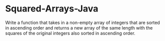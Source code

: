 # Squared-Arrays-Java

Write a function that takes in a non-empty array of integers that are sorted in ascending order and returns a new array of the same length with the squares of the original integers also sorted in ascending order.
